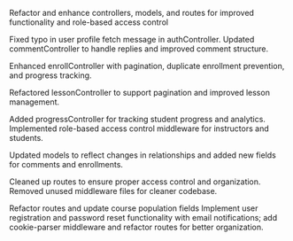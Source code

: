 Refactor and enhance controllers, models, and routes for improved functionality and role-based access control

Fixed typo in user profile fetch message in authController.
Updated commentController to handle replies and improved comment structure.

Enhanced enrollController with pagination, duplicate enrollment prevention, and progress tracking.

Refactored lessonController to support pagination and improved lesson management.

Added progressController for tracking student progress and analytics.
Implemented role-based access control middleware for instructors and students.

Updated models to reflect changes in relationships and added new fields for comments and enrollments.

Cleaned up routes to ensure proper access control and organization.
Removed unused middleware files for cleaner codebase.

<!--  -->

Refactor routes and update course population fields
Implement user registration and password reset functionality with email notifications; add cookie-parser middleware and refactor routes for better organization.